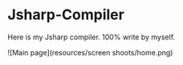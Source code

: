 # Jsharp-Compiler
Here is my Jsharp compiler. 100% write by myself.
<!-- # Home page: -->

![Main page](resources/screen shoots/home.png)


